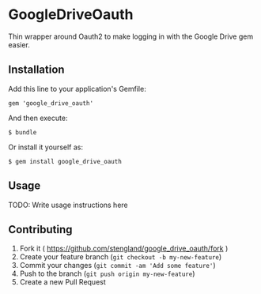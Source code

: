 # GoogleDriveOauth

Thin wrapper around Oauth2 to make logging in with the Google Drive gem easier.

## Installation

Add this line to your application's Gemfile:

    gem 'google_drive_oauth'

And then execute:

    $ bundle

Or install it yourself as:

    $ gem install google_drive_oauth

## Usage

TODO: Write usage instructions here

## Contributing

1. Fork it ( https://github.com/stengland/google_drive_oauth/fork )
2. Create your feature branch (`git checkout -b my-new-feature`)
3. Commit your changes (`git commit -am 'Add some feature'`)
4. Push to the branch (`git push origin my-new-feature`)
5. Create a new Pull Request
